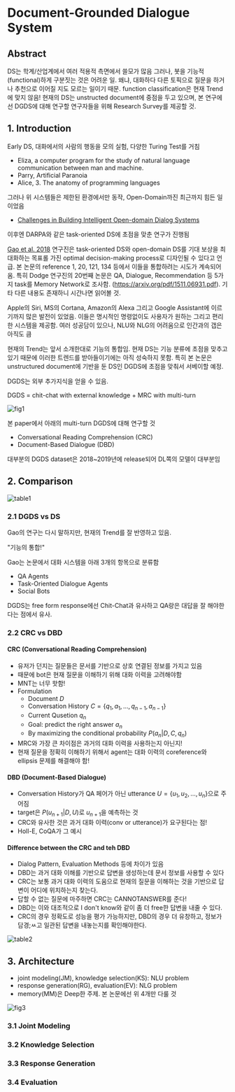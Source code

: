 # Document-Grounded Dialogue System

## Abstract
DS는 학계/산업계에서 여러 적용적 측면에서 쓸모가 많음
그러나, 봇을 기능적(functional)하게 구분짓는 것은 어려운 일.
왜냐, 대화하다 다른 토픽으로 질문을 하거나 추천으로 이어질 지도 모르는 일이기 때문.
function classification은 현재 Trend에 맞지 않음!
현재의 DS는 unstructed document에 중점을 두고 있으며, 본 연구에선 DGDS에 대해
연구할 연구자들을 위해 Research Survey를 제공할 것.

## 1. Introduction
Early DS, 대화에서의 사람의 행동을 모의 실험, 다양한 Turing Test를 거침
- Eliza, a computer program for the study of natural language communication between man and machine.
- Parry, Artificial Paranoia
- Alice, 3. The anatomy of programming languages

그러나 위 시스템들은 제한된 환경에서만 동작, Open-Domain까진 최근까지 힘든 일이었음
- [Challenges in Building Intelligent Open-domain Dialog Systems](https://arxiv.org/pdf/1905.05709.pdf)

이후엔 DARPA와 같은 task-oriented DS에 초점을 맞춘 연구가 진행됨

[Gao et al. 2018](https://www.aclweb.org/anthology/P18-5002/) 연구진은 task-oriented DS와 open-domain DS를 기대 보상을 최대화하는 목표롤 가진 optimal decision-making process로 디자인될 수 있다고 언급. 본 논문의 reference 1, 20, 121, 134 등에서 이들을 통합하려는 시도가 계속되어 옴. 특히 Dodge 연구진의 20번째 논문은 QA, Dialogue, Recommendation 등 5가지 task를 Memory Network로 조사함. (https://arxiv.org/pdf/1511.06931.pdf). 기타 다른 내용도 존재하니 시간나면 읽어볼 것.

Apple의 Siri, MS의 Cortana, Amazon의 Alexa 그리고 Google Assistant에 이르기까지 많은 발전이 있었음. 이들은 명시적인 명령없이도 사용자가 원하는 그리고 편리한 시스템을 제공함. 여러 성공담이 있으나, NLU와 NLG의 어려움으로 인간과의 갭은 아직도 큼

현재의 Trend는 앞서 소개한대로 기능의 통합임. 현재 DS는 기능 분류에 초점을 맞추고 있기 때문에 이러한 트렌드를 받아들이기에는 아직 성숙하지 못함. 특히 본 논문은 unstructured document에 기반을 둔 DS인 DGDS에 초점을 맞춰서 서베이할 예정.

DGDS는 외부 추가지식을 얻을 수 있음.

DGDS = chit-chat with external knowledge + MRC with multi-turn

![fig1](https://user-images.githubusercontent.com/37775784/105834704-274b7f80-600e-11eb-97a5-948d007c3977.PNG)

본 paper에서 아래의 multi-turn DGDS에 대해 연구할 것
- Conversational Reading Comprehension (CRC)
- Document-Based Dialogue (DBD)

대부분의 DGDS dataset은 2018~2019년에 release되어 DL쪽의 모델이 대부분임

## 2. Comparison
![table1](https://user-images.githubusercontent.com/37775784/105835213-e011be80-600e-11eb-9f73-0732eb700761.PNG)

### 2.1 DGDS vs DS
Gao의 연구는 다시 말하지만, 현재의 Trend를 잘 반영하고 있음.

"기능의 통합!"

Gao는 논문에서 대화 시스템을 아래 3개의 항목으로 분류함
- QA Agents
- Task-Oriented Dialogue Agents
- Social Bots

DGDS는 free form response에선 Chit-Chat과 유사하고 QA랑은 대답을 잘 해야한다는 점에서 유사.

### 2.2 CRC vs DBD

#### CRC (Conversational Reading Comprehension)
- 유저가 던지는 질문들은 문서를 기반으로 상호 연결된 정보를 가지고 있음
- 때문에 bot은 현재 질문을 이해하기 위해 대화 이력을 고려해야함
- MNT는 너무 핫함!
- Formulation
  - Document $D$
  - Conversation History $C=\{q_1,a_1,\dots,q_{n-1},a_{n-1}\}$
  - Current Qusetion $q_n$
  - Goal: predict the right answer $a_n$
  - By maximizing the conditional probability $P(a_n|D,C,q_n)$
- MRC와 가장 큰 차이점은 과거의 대화 이력을 사용하는지 아닌지!
- 현재 질문을 정확히 이해하기 위해서 agent는 대화 이력의 coreference와 ellipsis 문제를 해결해야 함!

#### DBD (Document-Based Dialogue)
- Conversation History가 QA 페어가 아닌 utterance $U=\{u_1, u_2, \dots, u_n\}$으로 주어짐
- target은 $P(u_{n+1}|D,U)$로 $u_{n+1}$을 예측하는 것
- CRC와 유사한 것은 과거 대화 이력(conv or utterance)가 요구된다는 점!
- Holl-E, CoQA가 그 예시

#### Difference between the CRC and teh DBD
- Dialog Pattern, Evaluation Methods 등에 차이가 있음
- DBD는 과거 대화 이해를 기반으로 답변을 생성하는데 문서 정보를 사용할 수 있다
- CRC는 보통 과거 대화 이력의 도움으로 현재의 질문을 이해하는 것을 기반으로 답변이 어디에 위치하는지 찾는다.
- 답할 수 없는 질문에 마주하면 CRC는 CANNOTANSWER를 준다!
- DBD는 이와 대조적으로 I don't know와 같이 좀 더 free한 답변을 내줄 수 있다.
- CRC의 경우 정확도로 성능을 평가 가능하지만, DBD의 경우 더 유창하고, 정보가 담경;ㅆ고 일관된 답변을 내놓는지를 확인해야한다.

![table2](https://user-images.githubusercontent.com/37775784/105839776-53b6ca00-6015-11eb-9ea8-a11f94548d8c.PNG)

## 3. Architecture
- joint modeling(JM), knowledge selection(KS): NLU problem
- response generation(RG), evaluation(EV): NLG problem
- memory(MM)은 Deep한 주제. 본 논문에선 위 4개만 다룰 것

![fig3](https://user-images.githubusercontent.com/37775784/105840618-a5138900-6016-11eb-8fba-e5d372579b3f.PNG)

### 3.1 Joint Modeling

### 3.2 Knowledge Selection

### 3.3 Response Generation

### 3.4 Evaluation
